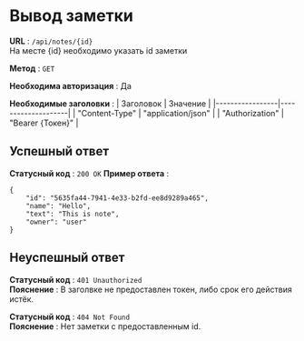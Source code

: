 # Вывод заметки
**URL** : `/api/notes/{id}`  
На месте {id} необходимо указать id заметки  
  
**Метод** : `GET`  
  
**Необходима авторизация** : Да  

**Необходимые заголовки** : 
| Заголовок       | Значение           |
|-----------------|--------------------|
| "Content-Type"  | "application/json" |
| "Authorization" | "Bearer {Токен}"   |

## Успешный ответ
**Статусный код** : `200 OK`
**Пример ответа** :  
````
{
    "id": "5635fa44-7941-4e33-b2fd-ee8d9289a465",
    "name": "Hello",
    "text": "This is note",
    "owner": "user"
}
````

## Неуспешный ответ
**Статусный код** : `401 Unauthorized`  
**Пояснение** : В заголвке не предоставлен токен, либо срок его действия истёк.  
  
**Статусный код** : `404 Not Found`  
**Пояснение** : Нет заметки с предоставленным id.  
